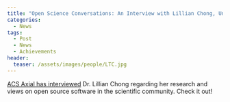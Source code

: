 ```yaml
---
title: "Open Science Conversations: An Interview with Lillian Chong, University of Pittsburgh"
categories:
  - News
tags:
  - Post
  - News
  - Achievements
header:
  teaser: /assets/images/people/LTC.jpg
---
```

[ACS Axial has interviewed](https://axial.acs.org/publishing/open-science-conversations-an-interview-with-lillian-chong-university-of-pittsburgh) Dr. Lillian Chong regarding her research and views on open source software in the scientific community.
Check it out!

